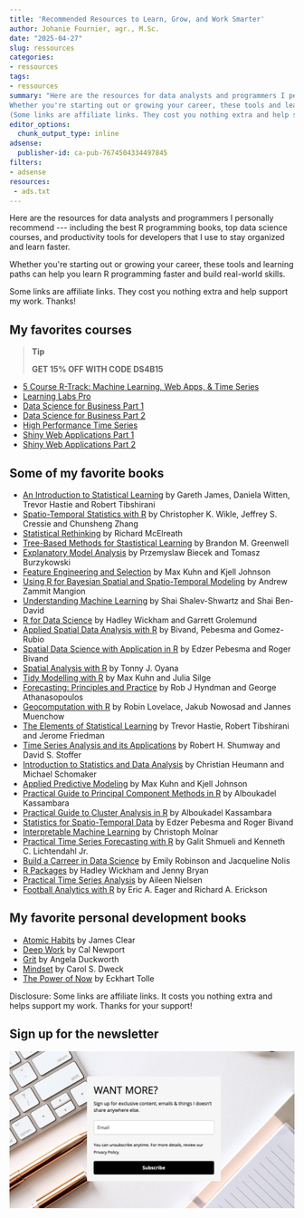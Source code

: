 ```yaml
---
title: 'Recommended Resources to Learn, Grow, and Work Smarter'
author: Johanie Fournier, agr., M.Sc.
date: "2025-04-27"
slug: ressources
categories:
- ressources
tags:
- ressources
summary: "Here are the resources for data analysts and programmers I personally recommend — including the best R programming books, top data science courses, and productivity tools for developers that I use to stay organized and learn faster.
Whether you're starting out or growing your career, these tools and learning paths can help you learn R programming faster and build real-world skills.
(Some links are affiliate links. They cost you nothing extra and help support my work. Thanks!)"
editor_options: 
  chunk_output_type: inline
adsense:
  publisher-id: ca-pub-7674504334497845
filters:
- adsense
resources:
 - ads.txt 
---
```


<script async src="https://pagead2.googlesyndication.com/pagead/js/adsbygoogle.js?client=ca-pub-7674504334497845" crossorigin="anonymous"></script>

Here are the resources for data analysts and programmers I personally recommend --- including the best R programming books, top data science courses, and productivity tools for developers that I use to stay organized and learn faster.

Whether you're starting out or growing your career, these tools and learning paths can help you learn R programming faster and build real-world skills.

Some links are affiliate links. They cost you nothing extra and help support my work. Thanks!

## My favorites courses

> **Tip**
>
> **GET 15% OFF WITH CODE DS4B15**

-   [5 Course R-Track: Machine Learning, Web Apps, & Time Series](https://university.business-science.io/p/5-course-bundle-machine-learning-web-apps-time-series/?coupon_code=DS4B15&affcode=173166_sqpk4nck)
-   [Learning Labs Pro](https://university.business-science.io/p/learning-labs-pro/?coupon_code=DS4B15&affcode=173166_sqpk4nck)
-   [Data Science for Business Part 1](https://university.business-science.io/p/ds4b-101-r-business-analysis-r/?coupon_code=DS4B15&affcode=173166_sqpk4nck)
-   [Data Science for Business Part 2](https://university.business-science.io/p/hr201-using-machine-learning-h2o-lime-to-predict-employee-turnover/?coupon_code=DS4B15&affcode=173166_sqpk4nck)
-   [High Performance Time Series](https://university.business-science.io/p/ds4b-203-r-high-performance-time-series-forecasting/?coupon_code=DS4B15&affcode=173166_sqpk4nck)
-   [Shiny Web Applications Part 1](https://university.business-science.io/p/ds4b-102-r-shiny-web-application-business-level-1/?coupon_code=DS4B15&affcode=173166_sqpk4nck)
-   [Shiny Web Applications Part 2](https://university.business-science.io/p/expert-shiny-developer-with-aws-course-ds4b-202a-r/?coupon_code=DS4B15&affcode=173166_sqpk4nck)

## Some of my favorite books

-   [An Introduction to Statistical Learning](https://amzn.to/44JPTXZ) by Gareth James, Daniela Witten, Trevor Hastie and Robert Tibshirani
-   [Spatio-Temporal Statistics with R](https://amzn.to/3EIXBHl) by Christopher K. Wikle, Jeffrey S. Cressie and Chunsheng Zhang
-   [Statistical Rethinking](https://amzn.to/3RG5C2S) by Richard McElreath
-   [Tree-Based Methods for Stastistical Learning](https://amzn.to/4jYZmzn) by Brandon M. Greenwell
-   [Explanatory Model Analysis](https://amzn.to/4cSbSOs) by Przemyslaw Biecek and Tomasz Burzykowski
-   [Feature Engineering and Selection](https://amzn.to/44McRhb) by Max Kuhn and Kjell Johnson
-   [Using R for Bayesian Spatial and Spatio-Temporal Modeling](https://amzn.to/4ixVp3j) by Andrew Zammit Mangion
-   [Understanding Machine Learning](https://amzn.to/3SeYyu0) by Shai Shalev-Shwartz and Shai Ben-David
-   [R for Data Science](https://amzn.to/3RAZBo3) by Hadley Wickham and Garrett Grolemund
-   [Applied Spatial Data Analysis with R](https://amzn.to/3YgBGOw) by Bivand, Pebesma and Gomez-Rubio
-   [Spatial Data Science with Application in R](https://amzn.to/3GvVt6v) by Edzer Pebesma and Roger Bivand
-   [Spatial Analysis with R](https://amzn.to/3RDxSTD) by Tonny J. Oyana
-   [Tidy Modelling with R](https://amzn.to/3YSh6nA) by Max Kuhn and Julia Silge
-   [Forecasting: Principles and Practice](https://amzn.to/42URiIR) by Rob J Hyndman and George Athanasopoulos
-   [Geocomputation with R](https://amzn.to/3EDOSX2) by Robin Lovelace, Jakub Nowosad and Jannes Muenchow
-   [The Elements of Statistical Learning](https://amzn.to/4jSHYfm) by Trevor Hastie, Robert Tibshirani and Jerome Friedman
-   [Time Series Analysis and its Applications](https://amzn.to/4cOVz56) by Robert H. Shumway and David S. Stoffer
-   [Introduction to Statistics and Data Analysis](https://amzn.to/44eWFVI) by Christian Heumann and Michael Schomaker
-   [Applied Predictive Modeling](https://amzn.to/44eQYXJ) by Max Kuhn and Kjell Johnson
-   [Practical Guide to Principal Component Methods in R](https://amzn.to/3YjLEyD) by Alboukadel Kassambara
-   [Practical Guide to Cluster Analysis in R](https://amzn.to/3GwZ6sP) by Alboukadel Kassambara
-   [Statistics for Spatio-Temporal Data](https://amzn.to/42zDK6O) by Edzer Pebesma and Roger Bivand
-   [Interpretable Machine Learning](https://amzn.to/3GpmGYz) by Christoph Molnar
-   [Practical Time Series Forecasting with R](https://amzn.to/4lNEqga) by Galit Shmueli and Kenneth C. Lichtendahl Jr.
-   [Build a Carreer in Data Science](https://amzn.to/3ERVjWp) by Emily Robinson and Jacqueline Nolis
-   [R Packages](https://amzn.to/4iN1B7W) by Hadley Wickham and Jenny Bryan
-   [Practical Time Series Analysis](https://amzn.to/42LdViU) by Aileen Nielsen
-   [Football Analytics with R](https://amzn.to/4jypi51) by Eric A. Eager and Richard A. Erickson

## My favorite personal development books

-   [Atomic Habits](https://amzn.to/4iBUn6A) by James Clear
-   [Deep Work](https://amzn.to/3YlsQyR) by Cal Newport
-   [Grit](https://amzn.to/433DnkU) by Angela Duckworth
-   [Mindset](https://amzn.to/3S8hxGJ) by Carol S. Dweck
-   [The Power of Now](https://amzn.to/4cN234u) by Eckhart Tolle

Disclosure: Some links are affiliate links. It costs you nothing extra and helps support my work. Thanks for your support!

## Sign up for the newsletter

<a href = "https://dashboard.mailerlite.com/forms/1478852/152663752035010469/share"> ![](sign_up.png)
</a>

<br>
